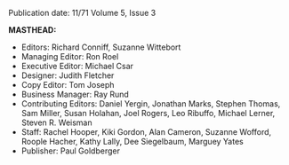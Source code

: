 Publication date: 11/71
Volume 5, Issue 3

**MASTHEAD:**
- Editors: Richard Conniff, Suzanne Wittebort
- Managing Editor: Ron Roel
- Executive Editor: Michael Csar
- Designer: Judith Fletcher
- Copy Editor: Tom Joseph
- Business Manager: Ray Rund
- Contributing Editors: Daniel Yergin, Jonathan Marks, Stephen Thomas, Sam Miller, Susan Holahan, Joel Rogers, Leo Ribuffo, Michael Lerner, Steven R. Weisman
- Staff: Rachel Hooper, Kiki Gordon, Alan Cameron, Suzanne Wofford, Roople Hacher, Kathy Lally, Dee Siegelbaum, Marguey Yates
- Publisher: Paul Goldberger

